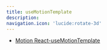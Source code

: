 ```yaml
---
title: useMotionTemplate
description:
navigation.icon: 'lucide:rotate-3d'
---
```


- [Motion React-useMotionTemplate](https://motion.dev/docs/react-use-motion-template)
